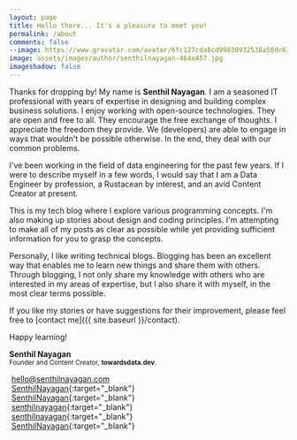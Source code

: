 ```yaml
---
layout: page
title: Hello there... It's a pleasure to meet you!
permalink: /about
comments: false
--image: https://www.gravatar.com/avatar/6fc127cda8cd99830932538a58dc6173?s=350
image: assets/images/author/senthilnayagan-464x457.jpg
imageshadow: false
---
```


Thanks for dropping by! My name is **Senthil Nayagan**. I am a seasoned IT professional with years of expertise in designing and building complex business solutions. I enjoy working with open-source technologies. They are open and free to all. They encourage the free exchange of thoughts. I appreciate the freedom they provide. We (developers) are able to engage in ways that wouldn't be possible otherwise. In the end, they deal with our common problems.

I've been working in the field of data engineering for the past few years. If I were to describe myself in a few words, I would say that I am a Data Engineer by profession, a Rustacean by interest, and an avid Content Creator at present.

This is my tech blog where I explore various programming concepts. I'm also making up stories about design and coding principles. I'm attempting to make all of my posts as clear as possible while yet providing sufficient information for you to grasp the concepts.

Personally, I like writing technical blogs. Blogging has been an excellent way that enables me to learn new things and share them with others. Through blogging, I not only share my knowledge with others who are interested in my areas of expertise, but I also share it with myself, in the most clear terms possible.

If you like my stories or have suggestions for their improvement, please feel free to [contact me]({{ site.baseurl }}/contact).

Happy learning!

**Senthil Nayagan**<br/>
<sup>Founder and Content Creator, **towardsdata.dev**.</sup>

<i class="fas fa-envelope"></i>&nbsp;[hello@senthilnayagan.com](mailto:hello@senthilnayagan.com)<br/>
<i class="fab fa-mastodon"></i>&nbsp;[SenthilNayagan](https://fosstodon.org/@SenthilNayagan){:target="_blank"}<br/>
<i class="fab fa-twitter"></i>&nbsp;[SenthilNayagan](https://twitter.com/SenthilNayagan){:target="_blank"}<br/>
<i class="fab fa-instagram"></i>&nbsp;[senthilnayagan](https://www.instagram.com/senthilnayagan){:target="_blank"}<br/> 
<i class="fab fa-linkedin"></i>&nbsp;[senthilnayagan](https://www.linkedin.com/in/senthilnayagan){:target="_blank"}<br/>
<i class="fab fa-github"></i>&nbsp;[SenthilNayagan](https://github.com/SenthilNayagan){:target="_blank"}
